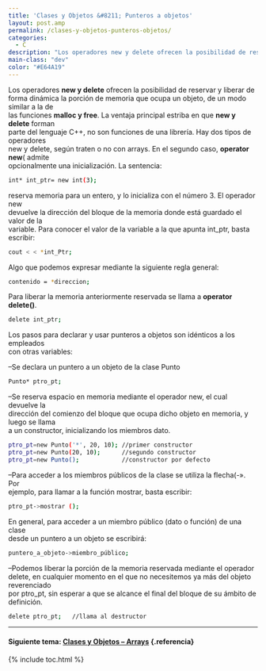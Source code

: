 ```yaml
---
title: 'Clases y Objetos &#8211; Punteros a objetos'
layout: post.amp
permalink: /clases-y-objetos-punteros-objetos/
categories:
  - C
description: "Los operadores new y delete ofrecen la posibilidad de reservar y liberar de forma dinámica la porción de memoria que ocupa un objeto, de un modo similar a la de las funciones malloc y free."
main-class: "dev"
color: "#E64A19"
---
```

Los operadores **new y delete** ofrecen la posibilidad de reservar y liberar de  
forma dinámica la porción de memoria que ocupa un objeto, de un modo similar a la de  
las funciones **malloc y free**. La ventaja principal estriba en que **new y delete** forman  
parte del lenguaje C++, no son funciones de una librería. Hay dos tipos de operadores  
new y delete, según traten o no con arrays. En el segundo caso, **operator new**( admite  
opcionalmente una inicialización. La sentencia:  

<!--ad-->

```bash
int* int_ptr= new int(3);

```

reserva memoria para un entero, y lo inicializa con el número 3. El operador new  
devuelve la dirección del bloque de la memoria donde está guardado el valor de la  
variable. Para conocer el valor de la variable a la que apunta int_ptr, basta escribir:

```bash
cout < < *int_Ptr;

```

Algo que podemos expresar mediante la siguiente regla general:

```bash
contenido = *direccion;

```

Para liberar la memoria anteriormente reservada se llama a **operator delete()**.

```bash
delete int_ptr;

```

Los pasos para declarar y usar punteros a objetos son idénticos a los empleados  
con otras variables:

&#8211;Se declara un puntero a un objeto de la clase Punto

```bash
Punto* ptro_pt;

```

&#8211;Se reserva espacio en memoria mediante el operador new, el cual devuelve la  
dirección del comienzo del bloque que ocupa dicho objeto en memoria, y luego se llama  
a un constructor, inicializando los miembros dato.

```bash
ptro_pt=new Punto('*', 20, 10); //primer constructor
ptro_pt=new Punto(20, 10);      //segundo constructor
ptro_pt=new Punto();            //constructor por defecto

```

&#8211;Para acceder a los miembros públicos de la clase se utiliza la flecha(-». Por  
ejemplo, para llamar a la función mostrar, basta escribir:

```bash
ptro_pt->mostrar ();

```

En general, para acceder a un miembro público (dato o función) de una clase  
desde un puntero a un objeto se escribirá:

```bash
puntero_a_objeto->miembro_público;

```

&#8211;Podemos liberar la porción de la memoria reservada mediante el operador  
delete, en cualquier momento en el que no necesitemos ya más del objeto reverenciado  
por ptro_pt, sin esperar a que se alcance el final del bloque de su ámbito de definición.

```bash
delete ptro_pt;   //llama al destructor

```

* * *

#### Siguiente tema: [Clases y Objetos &#8211; Arrays][1] {.referencia}



 [1]: https://elbauldelprogramador.com/clases-y-objetos-arrays/

{% include toc.html %}
